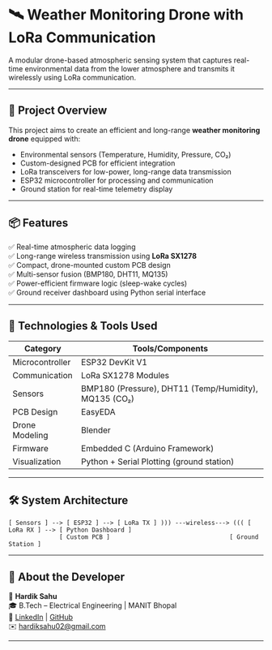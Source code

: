 # 🛰️ Weather Monitoring Drone with LoRa Communication

A modular drone-based atmospheric sensing system that captures real-time environmental data from the lower atmosphere and transmits it wirelessly using LoRa communication.

---

## 🔧 Project Overview

This project aims to create an efficient and long-range **weather monitoring drone** equipped with:

- Environmental sensors (Temperature, Humidity, Pressure, CO₂)
- Custom-designed PCB for efficient integration
- LoRa transceivers for low-power, long-range data transmission
- ESP32 microcontroller for processing and communication
- Ground station for real-time telemetry display

---

## 📦 Features

✅ Real-time atmospheric data logging  
✅ Long-range wireless transmission using **LoRa SX1278**  
✅ Compact, drone-mounted custom PCB design  
✅ Multi-sensor fusion (BMP180, DHT11, MQ135)  
✅ Power-efficient firmware logic (sleep-wake cycles)  
✅ Ground receiver dashboard using Python serial interface  

---

## 🔬 Technologies & Tools Used

| Category | Tools/Components |
|---------|------------------|
| Microcontroller | ESP32 DevKit V1 |
| Communication | LoRa SX1278 Modules |
| Sensors | BMP180 (Pressure), DHT11 (Temp/Humidity), MQ135 (CO₂) |
| PCB Design | EasyEDA |
| Drone Modeling | Blender |
| Firmware | Embedded C (Arduino Framework) |
| Visualization | Python + Serial Plotting (ground station) |

---

## 🛠️ System Architecture

```
[ Sensors ] --> [ ESP32 ] --> [ LoRa TX ] ))) ---wireless---> ((( [ LoRa RX ] --> [ Python Dashboard ]
              [ Custom PCB ]                                 [ Ground Station ]
```

---



## 🙋 About the Developer

👤 **Hardik Sahu**  
🎓 B.Tech – Electrical Engineering | MANIT Bhopal  
🔗 [LinkedIn](https://www.linkedin.com/in/hardik-sahu-07296b24b/) | [GitHub](https://github.com/Hardik22092003)  
✉️ hardiksahu02@gmail.com

---

